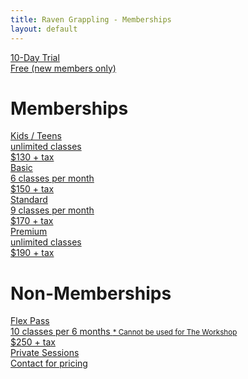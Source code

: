 ```yaml
---
title: Raven Grappling - Memberships
layout: default
---
```


<div class="container py-5 px-4 p-lg-5">
  
  <a href="https://ravengrappling.pushpress.com/landing/plans/plan_a044566e67e52a" class="rg-membership-button rg-membership-button--trial">
    <div class="rg-membership-button-label">10-Day Trial</div>
    <div class="rg-membership-button-desc">
      Free (new members only)
    </div>
    <div class="rg-membership-button-price"></div>
  </a>
  
  <h1 class="text-center">Memberships</h1>

  <a href="https://ravengrappling.pushpress.com/open/subscribe/ftxr" class="rg-membership-button rg-membership-button--kids">
    <div class="rg-membership-button-label">Kids / Teens</div>
    <div class="rg-membership-button-desc">
      unlimited classes
    </div>
    <div class="rg-membership-button-price">
      $130 + tax
    </div>
  </a>
  
  <a href="https://ravengrappling.pushpress.com/open/subscribe/tczp" class="rg-membership-button">
    <div class="rg-membership-button-label">Basic</div>
    <div class="rg-membership-button-desc">
      6 classes per month
    </div>
    <div class="rg-membership-button-price">
      $150 + tax
    </div>
  </a>

  <a href="https://ravengrappling.pushpress.com/open/subscribe/yo0k" class="rg-membership-button rg-membership-button--standard">
    <div class="rg-membership-button-label">Standard</div>
    <div class="rg-membership-button-desc">
      9 classes per month
    </div>
    <div class="rg-membership-button-price">
      $170 + tax
    </div>
  </a>

  <a href="https://ravengrappling.pushpress.com/open/subscribe/xz81" class="rg-membership-button rg-membership-button--premium">
    <div class="rg-membership-button-label">Premium</div>
    <div class="rg-membership-button-desc">
      unlimited classes
    </div>
    <div class="rg-membership-button-price">
      $190 + tax
    </div>
  </a>

  <h1 class="text-center">Non-Memberships</h1>

  <a href="https://ravengrappling.pushpress.com/open/subscribe/xlfv" class="rg-membership-button rg-membership-button--flex">
    <div class="rg-membership-button-label">Flex Pass</div>
    <div class="rg-membership-button-desc">
      10 classes per 6 months
      <small>* Cannot be used for The Workshop</small>
    </div>
    <div class="rg-membership-button-price">
      $250 + tax
    </div>
  </a>

  <a href="/contact-us" class="rg-membership-button rg-membership-button--private">
    <div class="rg-membership-button-label">Private Sessions</div>
    <div class="rg-membership-button-desc">
      Contact for pricing
    </div>
    <div class="rg-membership-button-price"></div>
  </a>

</div>
